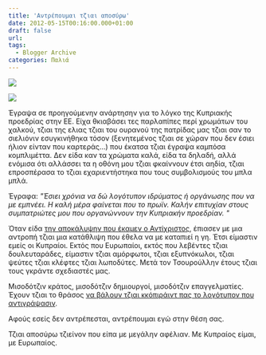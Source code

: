 ```yaml
---
title: 'Αντρέπουμαι τζιαι αποσύρω'
date: 2012-05-15T00:16:00.000+01:00
draft: false
url: 
tags:
  - Blogger Archive
categories: Παλιά
---
```


[![](https://blogger.googleusercontent.com/img/b/R29vZ2xl/AVvXsEh523c8zJ53_Juhhcasn3Rv1_ftcJti4OOXfd3PkiCPr0_hRpg_noH0C5FyQaX-1mBE1dM2TbXKx5d0KVN7zMySmvmIeXQRbARkVhHbI3iYF1YcGZSD1jwfrs1JrOTV0A7Q1IVhjEg0jYA/s320/euro++5.jpg)](https://blogger.googleusercontent.com/img/b/R29vZ2xl/AVvXsEh523c8zJ53_Juhhcasn3Rv1_ftcJti4OOXfd3PkiCPr0_hRpg_noH0C5FyQaX-1mBE1dM2TbXKx5d0KVN7zMySmvmIeXQRbARkVhHbI3iYF1YcGZSD1jwfrs1JrOTV0A7Q1IVhjEg0jYA/s1600/euro++5.jpg)

  

[![](https://blogger.googleusercontent.com/img/b/R29vZ2xl/AVvXsEhjXqG-zKevMnCREpMj4q368aeS-wAc3mcHbUyhVTR3r89IGQgNuZFgyhhkUVTC_RQpH_1huWpiasPDcV5uWfRTlzp6Goy-jGrss88ipt7wbVHRDCY6CP38y-0prNcHuoK3oeYtPbNKbTQ/s1600/Capture+d%E2%80%99e%CC%81cran+2012-05-15+a%CC%80+00.26.19.png)](https://blogger.googleusercontent.com/img/b/R29vZ2xl/AVvXsEhjXqG-zKevMnCREpMj4q368aeS-wAc3mcHbUyhVTR3r89IGQgNuZFgyhhkUVTC_RQpH_1huWpiasPDcV5uWfRTlzp6Goy-jGrss88ipt7wbVHRDCY6CP38y-0prNcHuoK3oeYtPbNKbTQ/s1600/Capture+d%E2%80%99e%CC%81cran+2012-05-15+a%CC%80+00.26.19.png)

  

Έγραψα σε προηγούμενην ανάρτησην για το λόγκο της Κυπριακής προεδρίας στην ΕΕ. Είχα θκιαβάσει τες παρλαπίπες περί χρωμάτων του χαλκού, τζιαι της ελιας τζιαι του ουρανού της πατρίδας μας τζιαι σαν το σιελιόνιν εσυγκινήθηκα τόσον (ξενητεμένος τζιαι σε χώραν που δεν έσιει ήλιον είνταν που καρτεράς...) που έκατσα τζιαι έγραψα καμπόσα κομπλιμέττα. Δεν είδα καν τα χρώματα καλά, είδα τα δηλαδή, αλλά ενόμισα ότι αλλάσσει τα η οθόνη μου τζιαι φκαίννουν έτσι αηδία, τζιαι επροσπέρασα το τζιαι εχαριεντήστηκα που τους συμβολισμούς του μπλα μπλά. 

  

Έγραφα: _"Έσιει χρόνια να δώ λογότυπον ιδρύματος ή οργάνωσης που να με εμπνέει. Η καλή μέρα φαίνεται που το πρωϊν. Καλήν επιτυχίαν στους συμπατριώτες μου που οργανώννουν την Κυπριακήν προεδρίαν. "_

  

Όταν είδα [την αποκάλυψην που έκαμεν ο Αντίχριστος](http://antidoto1980.blogspot.com/2012/05/blog-post_14.html), έπιασεν με μια αντροπή τζιαι μια κατάθλιψη που έθελα να με καταπιεί η γη. Έτσι είμαστιν εμείς οι Κυπραίοι. Εκτός που Ευρωπαίοι, εκτός που λεβέντες τζιαι δουλευταράδες, είμαστιν τζιαι αμόρφωτοι, τζιαι εξυπνόκωλοι, τζιαι ψεύτες τζιαι κλέφτες τζιαι λωποδύτες. Μετά τον Τσουρούλλην έτους τζιαι τους γκράντε σχεδιαστές μας.

  

Μισοδότζιν κράτος, μισοδότζιν δημιουργοί, μισοδότζιν επαγγελματίες. Έχουν τζιαι το θράσος [να βάλουν τζιαι κκόπιράιντ πας το λογότυπον που αντιγράψασιν](http://www.cy2012eu.gov.cy/cyppresidency/cyppresidency.nsf/All/C478B4594BFB16E0422579FA0020D1F0).

  

Αφούς εσείς δεν αντρέπεσται, αντρέπουμαι εγώ στην θέση σας.

  

Τζιαι αποσύρω τζιείνον που είπα με μεγάλην αφέλιαν. Με Κυπραίος είμαι, με Ευρωπαίος.
